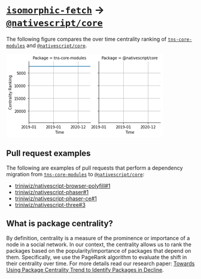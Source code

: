 # [`isomorphic-fetch`](https://www.npmjs.com/package/tns-core-modules) -> [`@nativescript/core`](https://www.npmjs.com/package/@nativescript/core)

The following figure compares the over time centrality ranking of [`tns-core-modules`](https://www.npmjs.com/package/tns-core-modules) and [`@nativescript/core`](https://www.npmjs.com/package/@nativescript/core).

![the centrality of tns-core-modules and @nativescript/core](../figs/tns-core-modules_@nativescript_core.png)

## Pull request examples

The following are examples of pull requests that perform a dependency migration from [`tns-core-modules`](https://www.npmjs.com/package/tns-core-modules) to [`@nativescript/core`](https://www.npmjs.com/package/@nativescript/core):

- [triniwiz/nativescript-browser-polyfill#1](https://github.com/triniwiz/nativescript-browser-polyfill/pull/1)
- [triniwiz/nativescript-phaser#1](https://github.com/triniwiz/nativescript-phaser/pull/1)
- [triniwiz/nativescript-phaser-ce#1](https://github.com/triniwiz/nativescript-phaser-ce/pull/1)
- [triniwiz/nativescript-three#3](https://github.com/triniwiz/nativescript-three/pull/3)

## What is package centrality?

By definition, centrality is a measure of the prominence or importance of a node in a social network.
In our context, the centrality allows us to rank the packages based on the popularity/importance of packages that depend on them.
Specifically, we use the PageRank algorithm to evaluate the shift in their centrality over time.
For more details read our research paper: [Towards Using Package Centrality Trend to Identify Packages in Decline](https://arxiv.org/abs/2107.10168).
